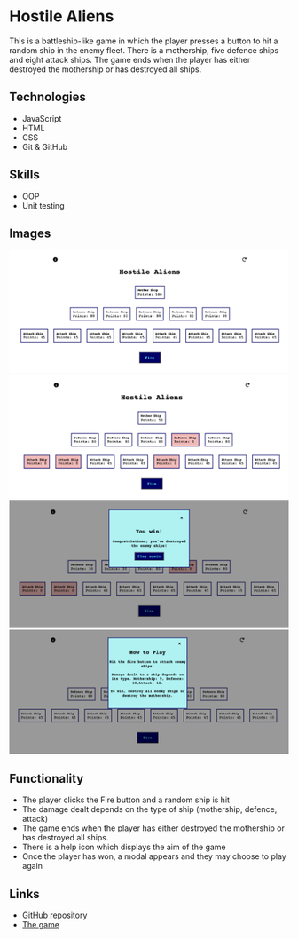 # Hostile Aliens
This is a battleship-like game in which the player presses a button to hit a random ship in the enemy fleet. There is a mothership, five defence ships and eight attack ships. The game ends when the player has either destroyed the mothership or has destroyed all ships.

## Technologies
* JavaScript
* HTML
* CSS
* Git & GitHub

## Skills
* OOP
* Unit testing 

## Images
<img src="https://github.com/blaisebuckland/hostile-aliens/blob/main/images/gameImg1.png" alt="game-image-1" width=600>
<img src="https://github.com/blaisebuckland/hostile-aliens/blob/main/images/gameImg2.png" alt="game-image-2" width=600>
<img src="https://github.com/blaisebuckland/hostile-aliens/blob/main/images/winningModal.png" alt="winning-modal-image" width=600>
<img src="https://github.com/blaisebuckland/hostile-aliens/blob/main/images/helpModal.png" alt="help-modal-image" width=600>

## Functionality
* The player clicks the Fire button and a random ship is hit
* The damage dealt depends on the type of ship (mothership, defence, attack)
* The game ends when the player has either destroyed the mothership or has destroyed all ships.
* There is a help icon which displays the aim of the game
* Once the player has won, a modal appears and they may choose to play again

## Links
* [GitHub repository](https://github.com/blaisebuckland/hostile-aliens) 
* [The game](https://blaisebuckland.github.io/hostile-aliens/)